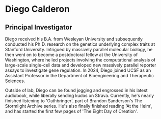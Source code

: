 # Diego Calderon
## Principal Investigator

Diego received his B.A. from Wesleyan University and subsequently conducted his Ph.D. research on the genetics underlying complex traits at Stanford University. Intrigued by massively parallel molecular biology, he then went on to become a postdoctoral fellow at the University of Washington, where he led projects involving the computational analysis of large-scale single-cell data and developed new massively parallel reporter assays to investigate gene regulation. In 2024, Diego joined UCSF as an Assistant Professor in the Department of Bioengineering and Therapeutic Sciences.

Outside of lab, Diego can be found jogging and engrossed in his latest audiobook, while liberally sending kudos on Strava. Currently, he's nearly finished listening to 'Oathbringer', part of Brandon Sanderson's The Stormlight Archive series. He's also finally finished reading 'At the Helm', and has started the first few pages of 'The Eight Day of Creation'.
